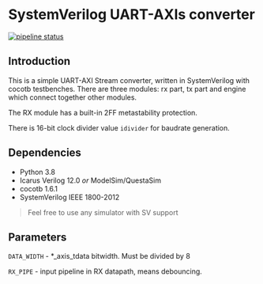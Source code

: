 # SystemVerilog UART-AXIs converter

[![pipeline status](https://gitlab.com/vborshch/sv-uart/badges/master/pipeline.svg)](https://gitlab.com/vborshch/sv-uart/-/commits/master)

## Introduction

This is a simple UART-AXI Stream converter, written in SystemVerilog with cocotb testbenches. There are three modules: rx part, tx part and engine which connect together other modules.

The RX module has a built-in 2FF metastability protection.

There is 16-bit clock divider value `idivider` for baudrate generation.

## Dependencies

- Python 3.8
- Icarus Verilog 12.0 *or* ModelSim/QuestaSim
- cocotb 1.6.1
- SystemVerilog IEEE 1800-2012

> Feel free to use any simulator with SV support

## Parameters

`DATA_WIDTH` - *_axis_tdata bitwidth. Must be divided by 8

`RX_PIPE` - input pipeline in RX datapath, means debouncing.
